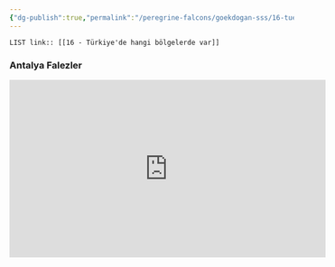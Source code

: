 ```yaml
---
{"dg-publish":true,"permalink":"/peregrine-falcons/goekdogan-sss/16-tuerkiye-de-hangi-boelgelerde-var/","updated":"2024-09-16T15:54:15.060+03:00"}
---
```


`LIST link:: [[16 - Türkiye'de hangi bölgelerde var]] `

### Antalya Falezler

<iframe width="560" height="315" src="https://www.youtube.com/embed/34iEDyZbzxY?si=McoIKUQaR8I_mFsi" title="YouTube video player" frameborder="0" allow="accelerometer; autoplay; clipboard-write; encrypted-media; gyroscope; picture-in-picture; web-share" referrerpolicy="strict-origin-when-cross-origin" allowfullscreen></iframe>


